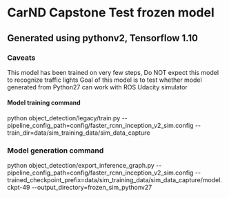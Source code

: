 # CarND Capstone Test frozen model

## Generated using pythonv2, Tensorflow 1.10

### Caveats
This model has been trained on very few steps, Do NOT expect this model to recognize traffic lights
Goal of this model is to test whether model generated from Python27 can work with ROS Udacity simulator

#### Model training command
python object_detection/legacy/train.py --pipeline_config_path=config/faster_rcnn_inception_v2_sim.config --train_dir=data/sim_training_data/sim_data_capture

### Model generation command
python object_detection/export_inference_graph.py --pipeline_config_path=config/faster_rcnn_inception_v2_sim.config --trained_checkpoint_prefix=data/sim_training_data/sim_data_capture/model.ckpt-49 --output_directory=frozen_sim_pythonv27

